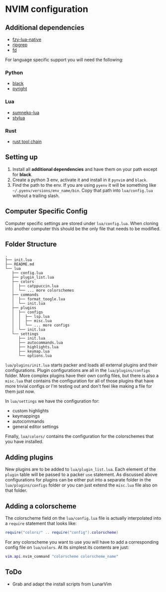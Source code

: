 # NVIM configuration

## Additional dependencies
- [fzy-lua-native](https://github.com/romgrk/fzy-lua-native)
- [ripgrep](https://github.com/BurntSushi/ripgrep)
- [fd](https://github.com/sharkdp/fd)

For language specific support you will need the following:
### Python
- [black](https://github.com/psf/black)
- [pyright](https://github.com/microsoft/pyright)
### Lua
- [sumneko-lua](https://github.com/sumneko/lua-language-server)
- [stylua](https://github.com/JohnnyMorganz/StyLua)
### Rust
- [rust tool chain](https://www.rust-lang.org/tools/install)

## Setting up
1. Install all __additional dependencies__ and have them on your path except
   for __black__.
2. Create a python 3 env, activate it and install in it `pynvim` and
   `black`.
3. Find the path to the env. If you are using `pyenv` it will be something
   like `~/.pyenv/versions/env_name/bin`. Copy that path into `lua/config.lua`
   without a trailing slash.

## Computer Specific Config
Computer specific settings are stored under `lua/config.lua`. When cloning
into another computer this should be the only file that needs to be
modified.

## Folder Structure
```
.
├── init.lua
├── README.md
└── lua
   ├── config.lua
   ├── plugin_list.lua
   ├── colors
   │  ├── catppuccin.lua
   │  └── ... more colorschemes
   ├── commands
   │  ├── format_toogle.lua
   │  └── init.lua
   ├── plugins
   │  ├── configs
   │  │  ├── lsp.lua
   │  │  ├── misc.lua
   │  │  └── ... more configs
   │  └── init.lua
   └── settings
      ├── init.lua
      ├── autocommands.lua
      ├── highlights.lua
      ├── keymap.lua
      └── options.lua
```

`lua/plugins/init.lua` starts packer and loads all external plugins  and
their configurations.  Plugin configurations are all in the `lua/plugins/configs` folder.
More complex plugins have their own config files, but there is also a
`misc.lua` that contains the configuration for all of those plugins that
have more trivial configs or I'm testing out and don't feel like making a
file for them just now.

In `lua/settings` we have the configuration for:
- custom highlights
- keymappings
- autocommands
- general editor settings

Finally, `lua/colors/` contains the configuration for the colorschemes that
you have installed.

## Adding plugins
New plugins are to be added to `lua/plugin_list.lua`. Each element of the
`plugin` table will be passed to a packer `use` statement. As discussed above
configurations for plugins can be either put into a separate folder in the
`lua/plugins/configs` folder or you can just extend the `misc.lua` file also on
that folder.

## Adding a colorscheme
The colorscheme field on the `lua/config.lua` file is actually interpolated
into a `require` statement that looks like:
```lua
require("colors/" .. require("config").colorscheme)
```
For any colorscheme you want to use you will have to add a corresponding
config file on `lua/colors`. At its simplest its contents are just:
```lua
vim.api.nvim_command "colorscheme colorscheme_name"
```

## ToDo
- Grab and adapt the install scripts from LunarVim

